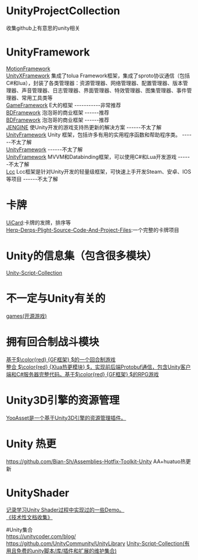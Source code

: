 # UnityProjectCollection
收集github上有意思的unity相关
# UnityFramework
[MotionFramework](https://github.com/gmhevinci/MotionFramework)  
[UnityXFramework](https://gitcode.net/linxinfa/UnityXFramework?from_codechina=yes) 集成了tolua Framework框架，集成了sproto协议通信（包括C#和lua），封装了各类管理器：资源管理器、网络管理器、配置管理器、版本管理器、声音管理器、日志管理器、界面管理器、特效管理器、图集管理器、事件管理器、常用工具类等  
[GameFramework](https://github.com/EllanJiang/GameFramework/) E大的框架 -----------非常推荐  
[BDFramework](https://github.com/yimengfan/BDFramework.Core) 泡泡哥的商业框架 ------推荐  
[BDFramework](https://github.com/yimengfan/BDFramework.Core) 泡泡哥的商业框架 ------推荐  
[JENGINE](https://github.com/JasonXuDeveloper/JEngine) 使Unity开发的游戏支持热更新的解决方案 ------不太了解  
[UnityFramework](https://github.com/traggett/UnityFramework) Unity 框架，包括许多有用的实用程序函数和帮助程序类。 ------不太了解  
[UnityFramework](https://github.com/traggett/UnityFramework)  ------不太了解  
[UnityFramework](https://github.com/vovgou/loxodon-framework) MVVM和Databinding框架，可以使用C#和Lua开发游戏  ------不太了解  
[Lcc](https://github.com/404Lcc/Lcc) Lcc框架是针对Unity开发的轻量级框架，可快速上手开发Steam、安卓、IOS等项目  ------不太了解  

# 卡牌
[UiCard](https://github.com/ycarowr/UiCard):卡牌的发牌，排序等  
[Herp-Derps-Plight-Source-Code-And-Project-Files](https://github.com/WillBlackney/Herp-Derps-Plight-Source-Code-And-Project-Files):一个完整的卡牌项目
# Unity的信息集（包含很多模块）
[Unity-Script-Collection](https://github.com/michidk/Unity-Script-Collection)


# 不一定与Unity有关的
[games(开源游戏)](https://github.com/leereilly/games)

# 拥有回合制战斗模块
[基于$\color{red} {GF框架} $的一个回合制游戏](https://github.com/cnImpulse/AGame)  
[整合 $\color{red} {Xlua热更模块} $，实现前后端Protobuf通信，包含Unity客户端和C#服务器完整代码。基于$\color{red} {GF框架} $的RPG游戏](https://github.com/lsw5530/RPG_GameFramework)  
# Unity3D引擎的资源管理
[YooAsset是一个基于Unity3D引擎的资源管理插件。](https://github.com/tuyoogame/YooAsset)

# Unity 热更
https://github.com/Bian-Sh/Assemblies-Hotfix-Toolkit-Unity AA+huatuo热更新

# UnityShader
[记录学习Unity Shader过程中实现过的一些Demo。](https://github.com/csdjk/LearnUnityShader/)  
[《技术性文档收集》](https://shimo.im/docs/KvJyyYjpWDWtVvtd/)

#Unity集合  
https://unitycoder.com/blog/  
https://github.com/UnityCommunity/UnityLibrary
[Unity-Script-Collection(有用且免费的unity脚本/库/插件和扩展的维护集合)](https://github.com/michidk/Unity-Script-Collection)